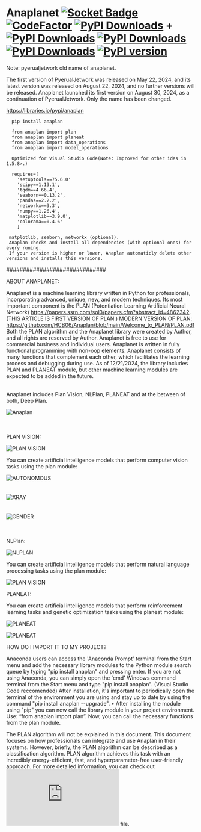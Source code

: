 # Anaplanet [![Socket Badge](https://socket.dev/api/badge/pypi/package/anaplan/2.5.0?artifact_id=tar-gz)](https://socket.dev/pypi/package/anaplan/overview/2.5.0/tar-gz) [![CodeFactor](https://www.codefactor.io/repository/github/hcb06/anaplanet/badge)](https://www.codefactor.io/repository/github/hcb06/anaplanet) [![PyPI Downloads](https://static.pepy.tech/badge/anaplan)](https://pepy.tech/projects/anaplan) + [![PyPI Downloads](https://static.pepy.tech/badge/pyerualjetwork)](https://pepy.tech/projects/pyerualjetwork) [![PyPI Downloads](https://static.pepy.tech/badge/anaplan/month)](https://pepy.tech/projects/anaplan) [![PyPI Downloads](https://static.pepy.tech/badge/anaplan/week)](https://pepy.tech/projects/anaplan) [![PyPI version](https://img.shields.io/pypi/v/anaplan.svg)](https://pypi.org/project/anaplan/)

Note: pyerualjetwork old name of anaplanet.


The first version of PyerualJetwork was released on May 22, 2024, and its latest version was released on August 22, 2024, and no further versions will be released. Anaplanet launched its first version on August 30, 2024, as a continuation of PyerualJetwork. Only the name has been changed.

https://libraries.io/pypi/anaplan


      pip install anaplan
      
      from anaplan import plan
      from anaplan import planeat
      from anaplan import data_operations
      from anaplan import model_operations

      Optimized for Visual Studio Code(Note: Improved for other ides in 1.5.8>.)
      
      requires=[
        'setuptools==75.6.0'
 	    'scipy==1.13.1',
	    'tqdm==4.66.4',
	    'seaborn==0.13.2',
	    'pandas==2.2.2',
	    'networkx==3.3',
	    'numpy==1.26.4',
	    'matplotlib==3.9.0',
	    'colorama==0.4.6'
        ]

     matplotlib, seaborn, networkx (optional).
     Anaplan checks and install all dependencies (with optional ones) for every runing.
     If your version is higher or lower, Anaplan automaticly delete other versions and installs this versions.
          
##############################

ABOUT ANAPLANET:

Anaplanet is a machine learning library written in Python for professionals, incorporating advanced, unique, new, and modern techniques. Its most important component is the PLAN (Potentiation Learning Artificial Neural Network) https://papers.ssrn.com/sol3/papers.cfm?abstract_id=4862342. (THIS ARTICLE IS FIRST VERSION OF PLAN.) MODERN VERSION OF PLAN: https://github.com/HCB06/Anaplan/blob/main/Welcome_to_PLAN/PLAN.pdf
Both the PLAN algorithm and the Anaplanet library were created by Author, and all rights are reserved by Author.
Anaplanet is free to use for commercial business and individual users. Anaplanet is written in fully functional programming with non-oop elements. Anaplanet consists of many functions that complement each other, which facilitates the learning process and debugging during use.
As of 12/21/2024, the library includes PLAN and PLANEAT module, but other machine learning modules are expected to be added in the future.
<br><br>

Anaplanet includes Plan Vision, NLPlan, PLANEAT and at the between of both, Deep Plan.<br>

![Anaplan](https://github.com/HCB06/Anaplan/blob/main/Media/anaplanet_logo_final.png)<br><br><br>

PLAN VISION:<br>

![PLAN VISION](https://github.com/HCB06/Anaplan/blob/main/Media/PlanVision.jpg)

You can create artificial intelligence models that perform computer vision tasks using the plan module:<br>

![AUTONOMOUS](https://github.com/HCB06/Anaplan/blob/main/Media/autonomous.gif)<br><br><br>
![XRAY](https://github.com/HCB06/Anaplan/blob/main/Media/chest_xray.png)<br><br><br>
![GENDER](https://github.com/HCB06/Anaplan/blob/main/Media/gender_classification.png)<br><br><br>

NLPlan:<br>

![NLPLAN](https://github.com/HCB06/Anaplan/blob/main/Media/NLPlan.jpg)<br>

You can create artificial intelligence models that perform natural language processing tasks using the plan module:

![PLAN VISION](https://github.com/HCB06/Anaplan/blob/main/Media/NLP.gif)

PLANEAT:<br>

You can create artificial intelligence models that perform reinforcement learning tasks and genetic optimization tasks using the planeat module:

![PLANEAT](https://github.com/HCB06/Anaplan/blob/main/Media/PLANEAT_1.gif)<br>

![PLANEAT](https://github.com/HCB06/Anaplan/blob/main/Media/PLANEAT_2.gif)<br>


HOW DO I IMPORT IT TO MY PROJECT?

Anaconda users can access the 'Anaconda Prompt' terminal from the Start menu and add the necessary library modules to the Python module search queue by typing "pip install anaplan" and pressing enter. If you are not using Anaconda, you can simply open the 'cmd' Windows command terminal from the Start menu and type "pip install anaplan". (Visual Studio Code reccomended) After installation, it's important to periodically open the terminal of the environment you are using and stay up to date by using the command "pip install anaplan --upgrade".
•
After installing the module using "pip" you can now call the library module in your project environment. Use: “from anaplan import plan”. Now, you can call the necessary functions from the plan module.

The PLAN algorithm will not be explained in this document. This document focuses on how professionals can integrate and use Anaplan in their systems. However, briefly, the PLAN algorithm can be described as a classification algorithm. PLAN algorithm achieves this task with an incredibly energy-efficient, fast, and hyperparameter-free user-friendly approach. For more detailed information, you can check out ![ANAPLANET USER MANUEL](https://github.com/HCB06/Anaplan/blob/main/Welcome_to_Anaplan/ANAPLAN_USER_MANUEL_AND_LEGAL_INFORMATION(EN).pdf) file.
